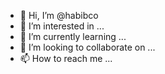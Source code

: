 - 👋 Hi, I’m @habibco
- 👀 I’m interested in ...
- 🌱 I’m currently learning ...
- 💞️ I’m looking to collaborate on ...
- 📫 How to reach me ...

<!---
habibco/habibco is a ✨ special ✨ repository because its `README.md` (this file) appears on your GitHub profile.
You can click the Preview link to take a look at your changes.
--->
